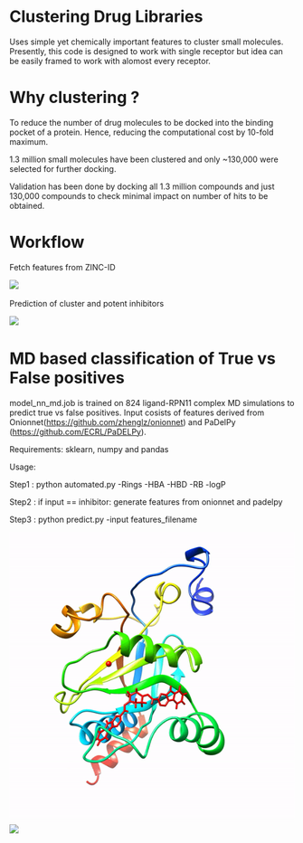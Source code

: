 # Clustering Drug Libraries

Uses simple yet chemically important features to cluster small molecules. Presently, this code is designed to work with single receptor but idea can be easily framed to work with alomost every receptor.

# Why clustering ? 
To reduce the number of drug molecules to be docked into the binding pocket of a protein. Hence, reducing the computational cost by 10-fold maximum.

1.3 million small molecules have been clustered and only ~130,000 were selected for further docking.

Validation has been done by docking all 1.3 million compounds and just 130,000 compounds to check minimal impact on number of hits to be obtained.

# Workflow
Fetch features from ZINC-ID

![](./fetch_zn.gif)

Prediction of cluster and potent inhibitors

![](./cluster.gif)


# MD based classification of True vs False positives
model_nn_md.job is trained on 824 ligand-RPN11 complex MD simulations to predict true vs false positives.
Input cosists of features derived from Onionnet(https://github.com/zhenglz/onionnet) and PaDelPy (https://github.com/ECRL/PaDELPy).

Requirements:
sklearn, numpy and pandas

Usage:

Step1 : python automated.py -Rings -HBA -HBD -RB -logP

Step2 : if input == inhibitor: generate features from onionnet and padelpy

Step3 : python predict.py -input features_filename

![](./tp.gif) ![](./fp.gif)


